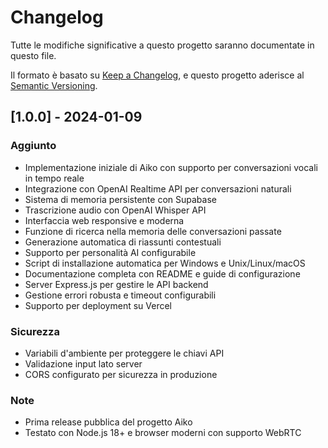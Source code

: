 # Changelog

Tutte le modifiche significative a questo progetto saranno documentate in questo file.

Il formato è basato su [Keep a Changelog](https://keepachangelog.com/it/1.0.0/),
e questo progetto aderisce al [Semantic Versioning](https://semver.org/lang/it/).

## [1.0.0] - 2024-01-09

### Aggiunto
- Implementazione iniziale di Aiko con supporto per conversazioni vocali in tempo reale
- Integrazione con OpenAI Realtime API per conversazioni naturali
- Sistema di memoria persistente con Supabase
- Trascrizione audio con OpenAI Whisper API
- Interfaccia web responsive e moderna
- Funzione di ricerca nella memoria delle conversazioni passate
- Generazione automatica di riassunti contestuali
- Supporto per personalità AI configurabile
- Script di installazione automatica per Windows e Unix/Linux/macOS
- Documentazione completa con README e guide di configurazione
- Server Express.js per gestire le API backend
- Gestione errori robusta e timeout configurabili
- Supporto per deployment su Vercel

### Sicurezza
- Variabili d'ambiente per proteggere le chiavi API
- Validazione input lato server
- CORS configurato per sicurezza in produzione

### Note
- Prima release pubblica del progetto Aiko
- Testato con Node.js 18+ e browser moderni con supporto WebRTC 
